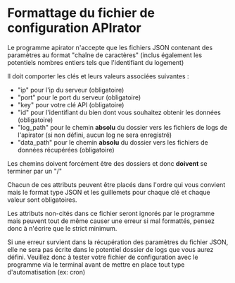 # Formattage du fichier de configuration APIrator
Le programme apirator n'accepte que les fichiers JSON contenant des paramètres au format "chaîne de caractères" (inclus également les potentiels nombres entiers tels que l'identifiant du logement)

Il doit comporter les clés et leurs valeurs associées suivantes :
- "ip" pour l'ip du serveur (obligatoire)
- "port" pour le port du serveur (obligatoire)
- "key" pour votre clé API (obligatoire)
- "id" pour l'identifiant du bien dont vous souhaitez obtenir les données (obligatoire)
- "log_path" pour le chemin **absolu** du dossier vers les fichiers de logs de l'apirator (si non défini, aucun log ne sera enregistré)
- "data_path" pour le chemin **absolu** du dossier vers les fichiers de données récupérées (obligatoire)

Les chemins doivent forcément être des dossiers et donc **doivent** se terminer par un "/"

Chacun de ces attributs peuvent être placés dans l'ordre qui vous convient mais le format type JSON et les guillemets pour chaque clé et chaque valeur sont obligatoires.

Les attributs non-cités dans ce fichier seront ignorés par le programme mais peuvent tout de même causer une erreur si mal formattés, pensez donc à n'écrire que le strict minimum.

Si une erreur survient dans la récupération des paramètres du fichier JSON, elle ne sera pas écrite dans le potentiel dossier de logs que vous aurez défini. Veuillez donc à tester votre fichier de configuration avec le programme via le terminal avant de mettre en place tout type d'automatisation (ex: cron)
